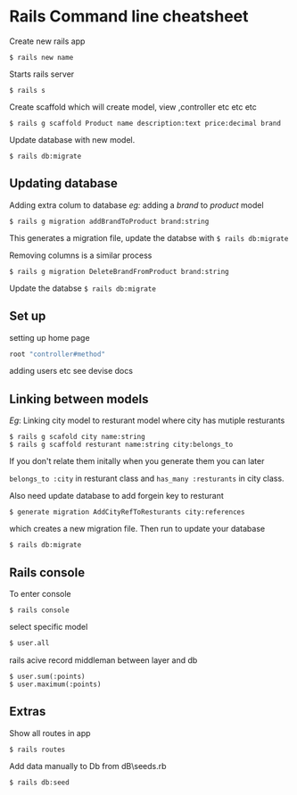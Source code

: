 # Rails Command line cheatsheet 
Create new rails app

```
$ rails new name
```

Starts rails server

```
$ rails s
```

Create scaffold which will create  model, view ,controller etc etc etc

```
$ rails g scaffold Product name description:text price:decimal brand
```

Update database with new model. 

```
$ rails db:migrate
```
## Updating database

Adding extra colum to database _eg:_ adding a _brand_ to _product_ model

```
$ rails g migration addBrandToProduct brand:string
```
This generates a migration file, update the databse with `$ rails db:migrate`

Removing columns is a similar process

```
$ rails g migration DeleteBrandFromProduct brand:string
```

Update the databse `$ rails db:migrate`

## Set up

setting up home page
```ruby
root "controller#method"
```

adding users etc see devise docs

## Linking between models

*Eg*: Linking city model  to resturant model where city has mutiple resturants 

```
$ rails g scafold city name:string
$ rails g scaffold resturant name:string city:belongs_to
```
If you don't relate them initally when you generate them you can later 

`belongs_to :city` in resturant class and `has_many :resturants` in city class.

Also need update database to add forgein key to resturant

```
$ generate migration AddCityRefToResturants city:references
```
 which creates a new migration file. Then run to update your database

```
$ rails db:migrate
```

## Rails console

To enter console

```
$ rails console
```
select specific model

```bash
$ user.all
```

rails acive record middleman between layer and db


```
$ user.sum(:points)
$ user.maximum(:points)
```

## Extras

Show all routes in app

```
$ rails routes
```


Add data manually to Db from dB\seeds.rb

```
$ rails db:seed
```
